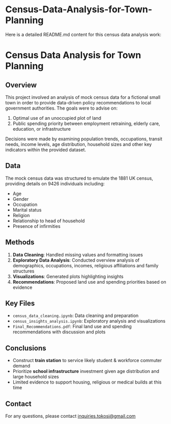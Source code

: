 # Census-Data-Analysis-for-Town-Planning

 Here is a detailed README.md content for this census data analysis work:

# Census Data Analysis for Town Planning

## Overview

This project involved an analysis of mock census data for a fictional small town in order to provide data-driven policy recommendations to local government authorities. The goals were to advise on:

1. Optimal use of an unoccupied plot of land 
2. Public spending priority between employment retraining, elderly care, education, or infrastructure

Decisions were made by examining population trends, occupations, transit needs, income levels, age distribution, household sizes and other key indicators within the provided dataset.

## Data

The mock census data was structured to emulate the 1881 UK census, providing details on 9426 individuals including:

* Age
* Gender
* Occupation
* Marital status
* Religion
* Relationship to head of household
* Presence of infirmities

## Methods

1. **Data Cleaning**: Handled missing values and formatting issues
2. **Exploratory Data Analysis**: Conducted overview analysis of demographics, occupations, incomes, religious affiliations and family structures
3. **Visualizations**: Generated plots highlighting insights 
4. **Recommendations**: Proposed land use and spending priorities based on evidence

## Key Files

* `census_data_cleaning.ipynb`: Data cleaning and preparation 
* `census_insights_analysis.ipynb`: Exploratory analysis and visualizations
* `Final_Recommendations.pdf`: Final land use and spending recommendations with discussion and plots

## Conclusions

* Construct **train station** to service likely student & workforce commuter demand 
* Prioritize **school infrastructure** investment given age distribution and large household sizes
* Limited evidence to support housing, religious or medical builds at this time

## Contact
For any questions, please contact inquiries.tokosi@gmail.com
